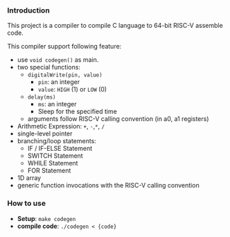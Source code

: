 ### Introduction
This project is a compiler to compile C language to 64-bit RISC-V assemble code.

This compiler support following feature:
- use `void codegen()` as main.
- two special functions:
  - `digitalWrite(pin, value)`
    - `pin`: an integer
    - `value`: `HIGH` (1) or `LOW` (0)
  - `delay(ms)`
    - `ms`: an integer
    - Sleep for the specified time
  - arguments follow RISC-V calling convention (in a0, a1 registers)
- Arithmetic Expression: `+`, `-`,`*`, `/`
- single-level pointer
- branching/loop statements:
  - IF / IF-ELSE Statement
  - SWITCH Statement
  - WHILE Statement
  - FOR Statement
- 1D array
- generic function invocations with the RISC-V calling convention

### How to use
- **Setup**: `make codegen`
- **compile code**: `./codegen < {code}`
